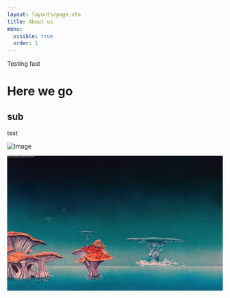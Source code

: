 ```yaml
---
layout: layouts/page.vto
title: About us
menu:
  visible: true
  order: 1
---
```

Testing fast

# Here we go

## sub

test

![Image](/uploads/my-dino.png)

![Image](/uploads/img_0010.jpeg)
